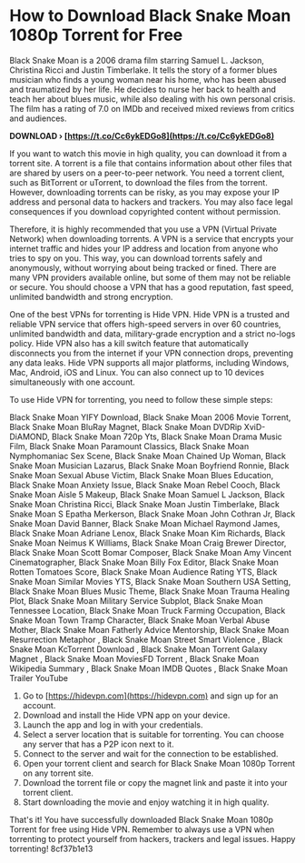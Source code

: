 
 
# How to Download Black Snake Moan 1080p Torrent for Free
 
Black Snake Moan is a 2006 drama film starring Samuel L. Jackson, Christina Ricci and Justin Timberlake. It tells the story of a former blues musician who finds a young woman near his home, who has been abused and traumatized by her life. He decides to nurse her back to health and teach her about blues music, while also dealing with his own personal crisis. The film has a rating of 7.0 on IMDb and received mixed reviews from critics and audiences.
 
**DOWNLOAD › [https://t.co/Cc6ykEDGo8](https://t.co/Cc6ykEDGo8)**


 
If you want to watch this movie in high quality, you can download it from a torrent site. A torrent is a file that contains information about other files that are shared by users on a peer-to-peer network. You need a torrent client, such as BitTorrent or uTorrent, to download the files from the torrent. However, downloading torrents can be risky, as you may expose your IP address and personal data to hackers and trackers. You may also face legal consequences if you download copyrighted content without permission.
 
Therefore, it is highly recommended that you use a VPN (Virtual Private Network) when downloading torrents. A VPN is a service that encrypts your internet traffic and hides your IP address and location from anyone who tries to spy on you. This way, you can download torrents safely and anonymously, without worrying about being tracked or fined. There are many VPN providers available online, but some of them may not be reliable or secure. You should choose a VPN that has a good reputation, fast speed, unlimited bandwidth and strong encryption.
 
One of the best VPNs for torrenting is Hide VPN. Hide VPN is a trusted and reliable VPN service that offers high-speed servers in over 60 countries, unlimited bandwidth and data, military-grade encryption and a strict no-logs policy. Hide VPN also has a kill switch feature that automatically disconnects you from the internet if your VPN connection drops, preventing any data leaks. Hide VPN supports all major platforms, including Windows, Mac, Android, iOS and Linux. You can also connect up to 10 devices simultaneously with one account.
 
To use Hide VPN for torrenting, you need to follow these simple steps:
 
Black Snake Moan YIFY Download,  Black Snake Moan 2006 Movie Torrent,  Black Snake Moan BluRay Magnet,  Black Snake Moan DVDRip XviD-DiAMOND,  Black Snake Moan 720p Yts,  Black Snake Moan Drama Music Film,  Black Snake Moan Paramount Classics,  Black Snake Moan Nymphomaniac Sex Scene,  Black Snake Moan Chained Up Woman,  Black Snake Moan Musician Lazarus,  Black Snake Moan Boyfriend Ronnie,  Black Snake Moan Sexual Abuse Victim,  Black Snake Moan Blues Education,  Black Snake Moan Anxiety Issue,  Black Snake Moan Rebel Cooch,  Black Snake Moan Aisle 5 Makeup,  Black Snake Moan Samuel L Jackson,  Black Snake Moan Christina Ricci,  Black Snake Moan Justin Timberlake,  Black Snake Moan S Epatha Merkerson,  Black Snake Moan John Cothran Jr,  Black Snake Moan David Banner,  Black Snake Moan Michael Raymond James,  Black Snake Moan Adriane Lenox,  Black Snake Moan Kim Richards,  Black Snake Moan Neimus K Williams,  Black Snake Moan Craig Brewer Director,  Black Snake Moan Scott Bomar Composer,  Black Snake Moan Amy Vincent Cinematographer,  Black Snake Moan Billy Fox Editor,  Black Snake Moan Rotten Tomatoes Score,  Black Snake Moan Audience Rating YTS,  Black Snake Moan Similar Movies YTS,  Black Snake Moan Southern USA Setting,  Black Snake Moan Blues Music Theme,  Black Snake Moan Trauma Healing Plot,  Black Snake Moan Military Service Subplot,  Black Snake Moan Tennessee Location,  Black Snake Moan Truck Farming Occupation,  Black Snake Moan Town Tramp Character,  Black Snake Moan Verbal Abuse Mother,  Black Snake Moan Fatherly Advice Mentorship,  Black Snake Moan Resurrection Metaphor ,  Black Snake Moan Street Smart Violence ,  Black Snake Moan KcTorrent Download ,  Black Snake Moan Torrent Galaxy Magnet ,  Black Snake Moan MoviesFD Torrent ,  Black Snake Moan Wikipedia Summary ,  Black Snake Moan IMDB Quotes ,  Black Snake Moan Trailer YouTube
 
1. Go to [https://hidevpn.com](https://hidevpn.com) and sign up for an account.
2. Download and install the Hide VPN app on your device.
3. Launch the app and log in with your credentials.
4. Select a server location that is suitable for torrenting. You can choose any server that has a P2P icon next to it.
5. Connect to the server and wait for the connection to be established.
6. Open your torrent client and search for Black Snake Moan 1080p Torrent on any torrent site.
7. Download the torrent file or copy the magnet link and paste it into your torrent client.
8. Start downloading the movie and enjoy watching it in high quality.

That's it! You have successfully downloaded Black Snake Moan 1080p Torrent for free using Hide VPN. Remember to always use a VPN when torrenting to protect yourself from hackers, trackers and legal issues. Happy torrenting!
 8cf37b1e13
 
